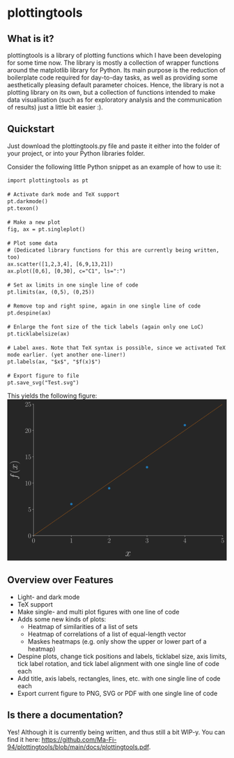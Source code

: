 # plottingtools

## What is it?
plottingtools is a library of plotting functions which I have been developing for some time now. The library is mostly a collection of wrapper functions around the matplotlib library for Python. Its main purpose is the reduction of boilerplate code required for day-to-day tasks, as well as providing some aesthetically pleasing default parameter choices. Hence, the library is not a plotting library on its own, but a collection of functions intended to make data visualisation (such as for exploratory analysis and the communication of results) just a little bit easier :).

## Quickstart
Just download the plottingtools.py file and paste it either into the folder of your project, or into your Python libraries folder.

Consider the following little Python snippet as an example of how to use it:

```python3
import plottingtools as pt

# Activate dark mode and TeX support
pt.darkmode()
pt.texon()

# Make a new plot
fig, ax = pt.singleplot()

# Plot some data
# (Dedicated library functions for this are currently being written, too)
ax.scatter([1,2,3,4], [6,9,13,21])
ax.plot([0,6], [0,30], c="C1", ls=":")

# Set ax limits in one single line of code
pt.limits(ax, (0,5), (0,25))

# Remove top and right spine, again in one single line of code
pt.despine(ax)

# Enlarge the font size of the tick labels (again only one LoC)
pt.ticklabelsize(ax)

# Label axes. Note that TeX syntax is possible, since we activated TeX mode earlier. (yet another one-liner!)
pt.labels(ax, "$x$", "$f(x)$")

# Export figure to file
pt.save_svg("Test.svg")
```

This yields the following figure:
![](https://github.com/Ma-Fi-94/plottingtools/blob/main/docs/Test.svg)

## Overview over Features
- Light- and dark mode
- TeX support
- Make single- and multi plot figures with one line of code
- Adds some new kinds of plots:
  -   Heatmap of similarities of a list of sets
  -   Heatmap of correlations of a list of equal-length vector
  -   Maskes heatmaps (e.g. only show the upper or lower part of a heatmap)
- Despine plots, change tick positions and labels, ticklabel size, axis limits, tick label rotation, and tick label alignment with one single line of code each
- Add title, axis labels, rectangles, lines, etc. with one single line of code each
- Export current figure to PNG, SVG or PDF with one single line of code

## Is there a documentation?
Yes! Although it is currently being written, and thus still a bit WIP-y. You can find it here: https://github.com/Ma-Fi-94/plottingtools/blob/main/docs/plottingtools.pdf.
